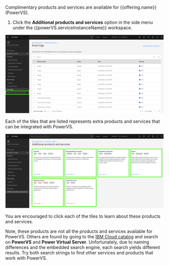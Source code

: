 Complimentary products and services are available for {{offering.name}} (PowerVS).

1. Click the **Additional products and services** option in the side menu under the {{powerVS.serviceInstanceName}} workspace.

![](_attachments/AdditionalPSMenu.png)

Each of the tiles that are listed represents extra products and services that can be integrated with PowerVS.

![](_attachments/AdditionalPS.png)

You are encouraged to click each of the tiles to learn about these products and services. 

Note, these products are not all the products and services available for PowerVS. Others are found by going to the <a href="https://cloud.ibm.com/catalog" target="_blank">IBM Cloud catalog</a> and search on **PowerVS** and **Power Virtual Server**. Unfortunately, due to naming differences and the embedded search engine, each search yields different results. Try both search strings to find other services and products that work with PowerVS.